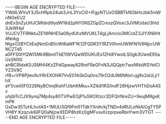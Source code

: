 -----BEGIN AGE ENCRYPTED FILE-----
YWdlLWVuY3J5cHRpb24ub3JnL3YxCi0+IFgyNTUxOSBBTkNObHczbk5mWnNOeEU2
dnExSnZyUHJCMldrdi9ydW16d2pNY0NSZGpZCmszQVoxc3JVMUdaU3hId3JkWHpl
VUJCVTFRNktuZE1WNHE5a08ydUhzMVUKLT4gLjAmclo3MCotZ3JlYXNlIHt4Nnkg
NlgxO2BYCitEejNmSnB5cWt6aWF1K1ZFQ0R3Y1RZV0hmUW9FN1V6NjcrUWNCZTd5
a0FFS0tYQWI5Mk9BbmlTbE1lWVQwWDUKUEs1ZHdlYwotLS0gb3UweE9SaUxSN1l0
aHBCRldxK0JSMHI4KzZPdGpway82RmFReGFnN3JIQQptr7wxNNsWSYelCIYZ3V9C
rfB+rVP8PjIev9uYRrEXOHR7VvE01ASkDq0ns79rD2dUN6NNvI+jg9x2aULjr1hX
aY1/ceilXF0226NyBCtmj9ishFUibhKMku+XZIk81R3/lndF26HjzwVHThDoA4Sx
uhjIbTcCJX9ynq7Mp4sy80TVPwEOjP1u59OXIzcr2DFQlrNreZU+9eujMRgxKmPK
GxDw35TuHLhvilAS+1MUU3Qf9Fm51TdkYXrdn/kjTNDv4dRULoNtAiOgTY5PVH8Y
Kzqcvk6iIFQ0aNjzwXEDP8hzKz0gMFvxulUzprpxeRbnYwm3VTGT
-----END AGE ENCRYPTED FILE-----
